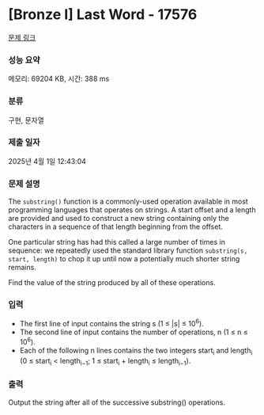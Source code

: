# [Bronze I] Last Word - 17576 

[문제 링크](https://www.acmicpc.net/problem/17576) 

### 성능 요약

메모리: 69204 KB, 시간: 388 ms

### 분류

구현, 문자열

### 제출 일자

2025년 4월 1일 12:43:04

### 문제 설명

<p>The <code>substring()</code> function is a commonly-used operation available in most programming languages that operates on strings. A start offset and a length are provided and used to construct a new string containing only the characters in a sequence of that length beginning from the offset.</p>

<p>One particular string has had this called a large number of times in sequence: we repeatedly used the standard library function <code>substring(s, start, length)</code> to chop it up until now a potentially much shorter string remains.</p>

<p>Find the value of the string produced by all of these operations.</p>

### 입력 

 <ul>
	<li>The first line of input contains the string s (1 ≤ |s| ≤ 10<sup>6</sup>).</li>
	<li>The second line of input contains the number of operations, n (1 ≤ n ≤ 10<sup>6</sup>).</li>
	<li>Each of the following n lines contains the two integers start<sub>i</sub> and length<sub>i</sub> (0 ≤ start<sub>i</sub> < length<sub>i−1</sub>; 1 ≤ start<sub>i</sub> + length<sub>i</sub> ≤ length<sub>i−1</sub>).</li>
</ul>

### 출력 

 <p>Output the string after all of the successive substring() operations.</p>

